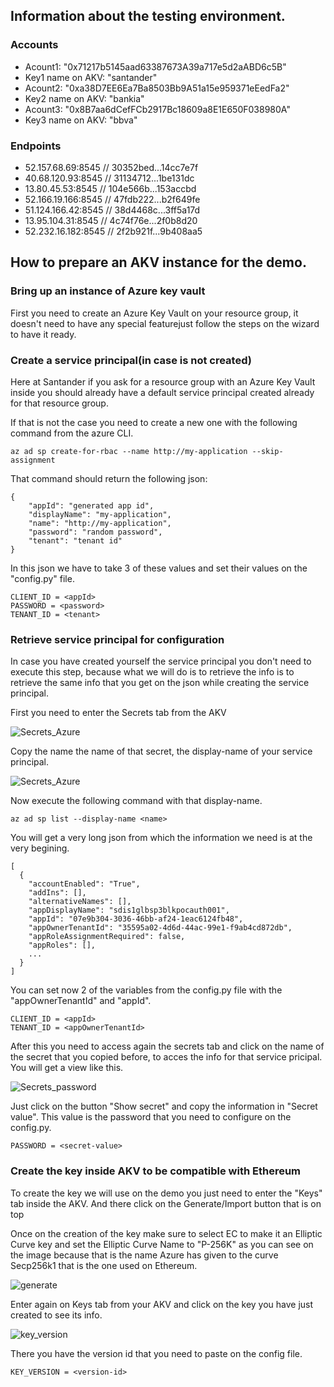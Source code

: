 ## Information about the testing environment.
### Accounts
- Acount1: "0x71217b5145aad63387673A39a717e5d2aABD6c5B"
- Key1 name on AKV: "santander"
- Acount2: "0xa38D7EE6Ea7Ba8503Bb9A51a15e959371eEedFa2"
- Key2 name on AKV: "bankia"
- Acount3: "0x8B7aa6dCefFCb2917Bc18609a8E1E650F038980A"
- Key3 name on AKV: "bbva"

### Endpoints
- 52.157.68.69:8545  //  30352bed...14cc7e7f
- 40.68.120.93:8545  //  31134712...1be131dc
- 13.80.45.53:8545  // 104e566b...153accbd
- 52.166.19.166:8545  //  47fdb222...b2f649fe
- 51.124.166.42:8545  //  38d4468c...3ff5a17d	
- 13.95.104.31:8545  //  4c74f76e...2f0b8d20
- 52.232.16.182:8545  //  2f2b921f...9b408aa5


## How to prepare an AKV instance for the demo.
### Bring up an instance of Azure key vault
First you need to create an Azure Key Vault on your resource group, it doesn't need to have any special featurejust follow the steps on the wizard to have it ready.

### Create a service principal(in case is not created)
Here at Santander if you ask for a resource group with an Azure Key Vault inside  you should already have a default service principal created already for that resource group.

If that is not the case you need to create a new one with the following command from the azure CLI.
```
az ad sp create-for-rbac --name http://my-application --skip-assignment
```
That command should return the following json:
```
{
    "appId": "generated app id",
    "displayName": "my-application",
    "name": "http://my-application",
    "password": "random password",
    "tenant": "tenant id"
}
```
In this json we have to take 3 of these values and set their values on the "config.py" file.
```
CLIENT_ID = <appId>
PASSWORD = <password>
TENANT_ID = <tenant>
```

### Retrieve service principal for configuration
In case you have created yourself the service principal you don't need to execute this step, because what we will do is to retrieve the info is to retrieve the same info that you get on the json while creating the service principal.

First you need to enter the Secrets tab from the AKV

![Secrets_Azure](./images_readme/Cap1.PNG)

Copy the name the name of that secret, the display-name of your service principal.

![Secrets_Azure](./images_readme/Cap3.PNG)

Now execute the following command with that display-name.
```
az ad sp list --display-name <name>
```

You will get a very long json from which the information we need is at the very begining.
```
[
  {
    "accountEnabled": "True",
    "addIns": [],
    "alternativeNames": [],
    "appDisplayName": "sdis1glbsp3blkpocauth001",
    "appId": "07e9b304-3036-46bb-af24-1eac6124fb48",
    "appOwnerTenantId": "35595a02-4d6d-44ac-99e1-f9ab4cd872db",
    "appRoleAssignmentRequired": false,
    "appRoles": [],
    ...
  }
]
```
You can set now 2 of the variables from the config.py file with the "appOwnerTenantId" and "appId".
```
CLIENT_ID = <appId>
TENANT_ID = <appOwnerTenantId>
```
After this you need to access again the secrets tab and click on the name of the secret that you copied before, to acces the info for that service pricipal.
You will get a view like this.

![Secrets_password](./images_readme/Cap2.PNG)

Just click on the button "Show secret" and copy the information in "Secret value". This value is the password that you need to configure on the config.py.

```
PASSWORD = <secret-value>
```

### Create the key inside AKV to be compatible with Ethereum
To create the key we will use on the demo you just need to enter the "Keys" tab inside the AKV. And there click on the Generate/Import button that is on top

Once on the creation of the key make sure to select EC to make it an Elliptic Curve key and set the Elliptic Curve Name to "P-256K" as you can see on the image because that is the name Azure has given to the curve Secp256k1 that is the one used on Ethereum.

![generate](./images_readme/Cap4.PNG)

Enter again on Keys tab from your AKV and click on the key you have just created to see its info.

![key_version](./images_readme/Cap5.PNG)

There you have the version id that you need to paste on the config file.

```
KEY_VERSION = <version-id>
```


